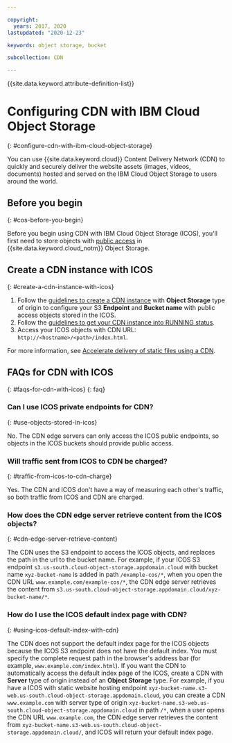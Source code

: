 ```yaml
---

copyright:
  years: 2017, 2020
lastupdated: "2020-12-23"

keywords: object storage, bucket

subcollection: CDN

---
```


{{site.data.keyword.attribute-definition-list}}

# Configuring CDN with IBM Cloud Object Storage
{: #configure-cdn-with-ibm-cloud-object-storage}

You can use {{site.data.keyword.cloud}} Content Delivery Network (CDN) to quickly and securely deliver the website assets (images, videos, documents) hosted and served on the IBM Cloud Object Storage to users around the world.

## Before you begin
{: #cos-before-you-begin}

Before you begin using CDN with IBM Cloud Object Storage (ICOS), you'll first need to store objects with [public access](/docs/cloud-object-storage?topic=cloud-object-storage-iam-public-access) in {{site.data.keyword.cloud_notm}} Object Storage.

## Create a CDN instance with ICOS
{: #create-a-cdn-instance-with-icos}

1. Follow the [guidelines to create a CDN instance](/docs/CDN?topic=CDN-order-a-cdn) with **Object Storage** type of origin to configure your S3 **Endpoint** and **Bucket name** with public access objects stored in the ICOS.
1. Follow the [guidelines to get your CDN instance into RUNNING status](/docs/CDN?topic=CDN-next-steps-after-ordering).
1. Access your ICOS objects with CDN URL: `http://<hostname>/<path>/index.html`.

For more information, see [Accelerate delivery of static files using a CDN](/docs/solution-tutorials?topic=solution-tutorials-static-files-cdn).

## FAQs for CDN with ICOS
{: #faqs-for-cdn-with-icos}
{: faq}

### Can I use ICOS private endpoints for CDN?
{: #use-objects-stored-in-icos}

No. The CDN edge servers can only access the ICOS public endpoints, so objects in the ICOS buckets should provide public access.

### Will traffic sent from ICOS to CDN be charged?
{: #traffic-from-icos-to-cdn-charge}

Yes. The CDN and ICOS don't have a way of measuring each other's traffic, so both traffic from ICOS and CDN are charged.

### How does the CDN edge server retrieve content from the ICOS objects?
{: #cdn-edge-server-retrieve-content}

The CDN uses the S3 endpoint to access the ICOS objects, and replaces the path in the url to the bucket name. For example, if your ICOS S3 endpoint `s3.us-south.cloud-object-storage.appdomain.cloud` with bucket name `xyz-bucket-name` is added in path `/example-cos/*`, when you open the CDN URL `www.example.com/example-cos/*`, the CDN edge server retrieves the content from `s3.us-south.cloud-object-storage.appdomain.cloud/xyz-bucket-name/*`.

### How do I use the ICOS default index page with CDN?
{: #using-icos-default-index-with-cdn}

The CDN does not support the default index page for the ICOS objects because the ICOS S3 endpoint does not have the default index. You must specify the complete request path in the browser's address bar (for example, `www.example.com/index.html`). If you want the CDN to automatically access the default index page of the ICOS, create a CDN with **Server** type of origin instead of an **Object Storage** type. For example, if you have a ICOS with static website hosting endpoint `xyz-bucket-name.s3-web.us-south.cloud-object-storage.appdomain.cloud`, you can create a CDN `www.example.com` with server type of origin `xyz-bucket-name.s3-web.us-south.cloud-object-storage.appdomain.cloud` in path `/*`, when a user opens the CDN URL `www.example.com`, the CDN edge server retrieves the content from `xyz-bucket-name.s3-web.us-south.cloud-object-storage.appdomain.cloud/`, and ICOS will return your default index page.
